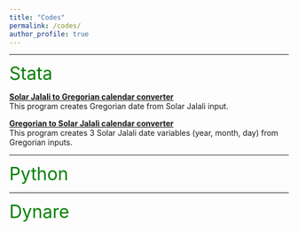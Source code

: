 ```yaml
---
title: "Codes"
permalink: /codes/
author_profile: true
---
```


---
<font size="6" color="green">Stata</font>
<br>

<b>[Solar Jalali to Gregorian calendar converter](https://peymanshahidi.github.io/codes/jal2greg) </b><br>
This program creates Gregorian date from Solar Jalali input. <br>

<b>[Gregorian to Solar Jalali calendar converter](https://peymanshahidi.github.io/codes/greg2jal) </b><br>
This program creates 3 Solar Jalali date variables (year, month, day) from Gregorian inputs. <br>

---
<font size="6" color="green">Python</font>
<br>

---
<font size="6" color="green">Dynare</font>
<br>
